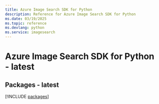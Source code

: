```yaml
---
title: Azure Image Search SDK for Python
description: Reference for Azure Image Search SDK for Python
ms.date: 03/19/2025
ms.topic: reference
ms.devlang: python
ms.service: imagesearch
---
```

# Azure Image Search SDK for Python - latest
## Packages - latest
[!INCLUDE [packages](image-search-index.md)]